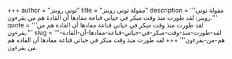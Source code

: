 +++
author = "توني روبنز"
title = "مقولة توني روبنز"
description = '''مقولة توني روبنز: لقد طورت منذ وقت مبكر في حياتي قناعة مفادها أن القادة هم من يقرءون.'''
quote = '''لقد طورت منذ وقت مبكر في حياتي قناعة مفادها أن القادة هم من يقرءون.'''
slug = '''لقد-طورت-منذ-وقت-مبكر-في-حياتي-قناعة-مفادها-أن-القادة-هم-من-يقرءون'''
+++
لقد طورت منذ وقت مبكر في حياتي قناعة مفادها أن القادة هم من يقرءون.
